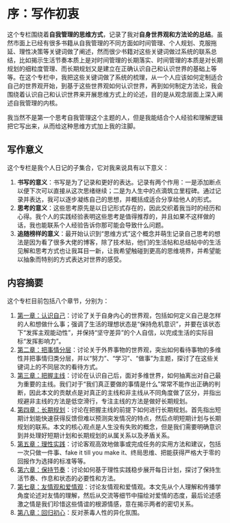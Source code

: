 # 序：写作初衷
这个专栏围绕着**自我管理的思维方式**，记录了我对**自身世界观和方法论的总结**。虽然市面上已经有很多书籍从自我管理的不同方面如时间管理、个人规划、克服拖延、理性决策等关键词做了阐述，然而很少书籍对这些关键词做过系统的联系总结，比如揭示生活节奏本质上是对时间管理的长期落实、时间管理的本质是对长期规划的细粒度管理、而长期规划又是建立在正确认识自己和认识世界的基础上等等。在这个专栏中，我把这些关键词做了系统的梳理，从一个人应该如何定制适合自己的世界观开始，到基于这些世界观如何认识世界，再到如何制定方法论，我会围绕着认识自己和认识世界来开展思维方式上的论述，目的是从观念层面上深入阐述自我管理的内核。

我当然不是第一个思考自我管理这个主题的人，但是我能结合个人经验和理解逻辑把它写出来，从而给这种思维方式加上我的注脚。

## 写作意义
这个专栏是我个人日记的子集合，它对我来说具有以下意义：
1. **书写的意义**：书写是为了记录和更好的表达。记录有两个作用：一是添加断点以便下次可以直接从这次思绪继续；二是为人生中的点滴筑立里程碑。通过记录并表达，我可以逐步凝练自己的思想，并概括成适合分享给他人的形式。
2. **思考的意义**：这些思考原先是以日记形式存在的，因此交织着我当时的经历和心得。我个人的实践经验表明这些思考是值得推荐的，并且如果不这样做的话，我也能联系个人经验告诉你那可能会导致什么问题。
3. **追随榜样的意义**：最开始认识到“思维方式”这个概念并萌生记录自己思考的想法是因为看了很多大佬的博客，除了技术贴，他们的生活帖和总结帖中的生活见解和思考方式也让我耳目一新，让我希望触碰到更高的思维境界，并希望能以抽象而特别的方式表达对世界的感受。

## 内容摘要
这个专栏目前包括八个章节，分别为：
1. [第一章：认识自己](columns/C1.md)：讨论了关于自身内心的世界观，包括如何定义自己是怎样的人和想做什么事；强调了生活的理想状态是“保持危机意识”，并要在该状态下“发挥主观能动性”，并保持“坚守差异”的个人自信，以完成生活的实际目标“发挥影响力”。
2. [第二章：把事情分层](columns/C2.md)：讨论关于外界事物的世界观，突出如何看待事物的多维性并把事情归类分层，并以“努力”、“学习”、“做事”为主题，探讨了在这些关键词上的不同层次的看待方式。
3. [第三章：把握主线](columns/C3.md)：讨论在认识自己后，面对多维世界，如何抽离出对自己最为重要的主线。我们对于“我们真正要做的事情是什么”常常不能作出正确的判断，因此本文的贡献点是对真正的主线和非主线从不同角度做了区分，并指出规避非主线的方法是低空滑行，专注主线的方法是做好长期规划。
4. [第四章：长期规划](columns/C4.md)：讨论在把握主线的前提下如何进行长期规划。首先指出短期计划能快速获得反馈但难以预测突发情况的特点，然后点明短期计划与长期规划的联系。本文的核心观点是人生没有失败的概念，但是我们需要明确意识到并处理好短期计划和长期规划的从属关系以及矛盾关系。
5. [第五章：理性实践](columns/C5.md)：讨论客观高效地做事或完成任务的实用方法和建议，包括一次只做一件事、fake it till you make it、终局思维、把能获得严格大于零的回报作为选择的标准等等。
6. [第六章：保持节奏](columns/C6.md)：讨论如何基于理性实践稳步展开每日计划，探讨了保持生活节奏、作息和状态的必要性和方法。
7. [第七章：友情观和爱情观](columns/C7.md)：讨论友情观和爱情观。本文先从个人理解和传播学角度论述对友情的理解，然后从交流等细节中描绘对爱情的态度，最后论述感激之情是我们珍惜这些情谊的根源情感，意在揭示两者的密切关系。
8. [第八章：回归初心](columns/C8.md)：反对荼毒人性的异化氛围。
